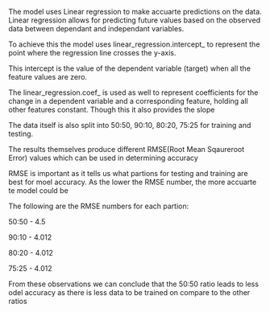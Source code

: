 The model uses Linear regression to make accuarte predictions on the data.  
Linear regression allows for predicting future values based on the observed data between dependant and independant variables. 

To achieve this the model uses linear_regression.intercept_  to represent the point where the regression line crosses the y-axis.

This intercept is the value of the dependent variable (target) when all the feature values are zero.

The linear_regression.coef_  is used as well to represent coefficients for the change in a dependent variable and a corresponding feature,
holding all other features constant. Though this it also provides the slope 

The data itself is also split into 50:50, 90:10, 80:20, 75:25 for training and testing.

The results themselves produce different RMSE(Root Mean Sqaureroot Error) values which can be used in determining accuracy 

RMSE is important as it tells us what partions for testing and training are best for moel accuracy. As the lower the RMSE number, the more accuarte te model could be

The following are the RMSE numbers for each partion:

50:50 - 4.5

90:10 - 4.012

80:20 - 4.012

75:25 - 4.012

From these observations we can conclude that the 50:50 ratio leads to less odel accuracy as there is less data to be trained on compare to the other ratios 
